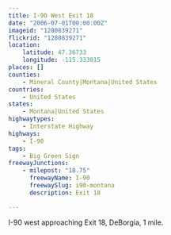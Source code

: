 ```yaml
---
title: I-90 West Exit 18
date: "2006-07-01T00:00:00Z"
imageid: "1280839271"
flickrid: "1280839271"
location:
    latitude: 47.36733
    longitude: -115.333015
places: []
counties:
    - Mineral County|Montana|United States
countries:
    - United States
states:
    - Montana|United States
highwaytypes:
    - Interstate Highway
highways:
    - I-90
tags:
    - Big Green Sign
freewayJunctions:
    - milepost: "18.75"
      freewayName: I-90
      freewaySlug: i90-montana
      description: Exit 18

---
```

I-90 west approaching Exit 18, DeBorgia, 1 mile.